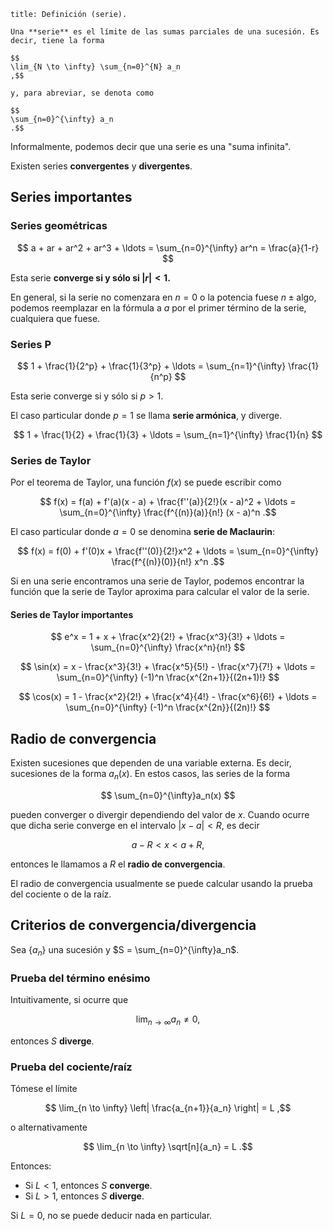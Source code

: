 ```ad-definition
title: Definición (serie).

Una **serie** es el límite de las sumas parciales de una sucesión. Es decir, tiene la forma

$$
\lim_{N \to \infty} \sum_{n=0}^{N} a_n
,$$

y, para abreviar, se denota como

$$
\sum_{n=0}^{\infty} a_n
.$$

```

Informalmente, podemos decir que una serie es una "suma infinita".

Existen series **convergentes** y **divergentes**.

## Series importantes

### Series geométricas

$$
a + ar + ar^2 + ar^3 + \ldots = \sum_{n=0}^{\infty} ar^n = \frac{a}{1-r}
$$

Esta serie **converge si y sólo si $|r| < 1$.**

En general, si la serie no comenzara en $n = 0$ o la potencia fuese $n \pm \text{algo}$, podemos reemplazar en la fórmula a $a$ por el primer término de la serie, cualquiera que fuese.

### Series P

$$
1 + \frac{1}{2^p} + \frac{1}{3^p} + \ldots = \sum_{n=1}^{\infty} \frac{1}{n^p}
$$

Esta serie converge si y sólo si $p > 1$.

El caso particular donde $p = 1$ se llama **serie armónica**, y diverge.

$$
1 + \frac{1}{2} + \frac{1}{3} + \ldots = \sum_{n=1}^{\infty} \frac{1}{n}
$$

### Series de Taylor

Por el teorema de Taylor, una función $f(x)$ se puede escribir como

$$
f(x) = f(a) + f'(a)(x - a) + \frac{f''(a)}{2!}(x - a)^2 + \ldots = \sum_{n=0}^{\infty} \frac{f^{(n)}(a)}{n!} (x - a)^n
.$$

El caso particular donde $a = 0$ se denomina **serie de Maclaurin**:

$$
f(x) = f(0) + f'(0)x + \frac{f''(0)}{2!}x^2 + \ldots = \sum_{n=0}^{\infty} \frac{f^{(n)}(0)}{n!} x^n
.$$

Si en una serie encontramos una serie de Taylor, podemos encontrar la función que la serie de Taylor aproxima para calcular el valor de la serie.

#### Series de Taylor importantes

$$
e^x = 1 + x + \frac{x^2}{2!} + \frac{x^3}{3!} + \ldots = \sum_{n=0}^{\infty} \frac{x^n}{n!}
$$

$$
\sin(x) = x - \frac{x^3}{3!} + \frac{x^5}{5!} - \frac{x^7}{7!} + \ldots = \sum_{n=0}^{\infty} (-1)^n \frac{x^{2n+1}}{(2n+1)!}
$$

$$
\cos(x) = 1 - \frac{x^2}{2!} + \frac{x^4}{4!} - \frac{x^6}{6!} + \ldots = \sum_{n=0}^{\infty} (-1)^n \frac{x^{2n}}{(2n)!}
$$

## Radio de convergencia

Existen sucesiones que dependen de una variable externa. Es decir, sucesiones de la forma $a_n(x)$. En estos casos, las series de la forma

$$
\sum_{n=0}^{\infty}a_n(x)
$$

pueden converger o divergir dependiendo del valor de $x$. Cuando ocurre que dicha serie converge en el intervalo $|x - a| < R$, es decir

$$
a - R < x < a + R
,$$

entonces le llamamos a $R$ el **radio de convergencia**.

El radio de convergencia usualmente se puede calcular usando la prueba del cociente o de la raíz.

## Criterios de convergencia/divergencia

Sea $\left\{ a_n \right\}$ una sucesión y $S = \sum_{n=0}^{\infty}a_n$.

### Prueba del término enésimo

Intuitivamente, si ocurre que

$$
\lim_{n \to \infty} a_n \neq 0
,$$

entonces $S$ **diverge**.

### Prueba del cociente/raíz

Tómese el límite

$$
\lim_{n \to \infty} \left| \frac{a_{n+1}}{a_n} \right| = L
,$$

o alternativamente

$$
\lim_{n \to \infty} \sqrt[n]{a_n} = L
.$$

Entonces:

- Si $L < 1$, entonces $S$ **converge**.
- Si $L > 1$, entonces $S$ **diverge**.

Si $L = 0$, no se puede deducir nada en particular.
